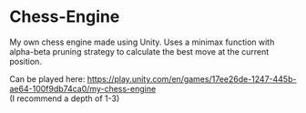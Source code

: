 # Chess-Engine
My own chess engine made using Unity. Uses a minimax function with alpha-beta pruning strategy to calculate the best move at the current position.
 
Can be played here: https://play.unity.com/en/games/17ee26de-1247-445b-ae64-100f9db74ca0/my-chess-engine  
(I recommend a depth of 1-3)
